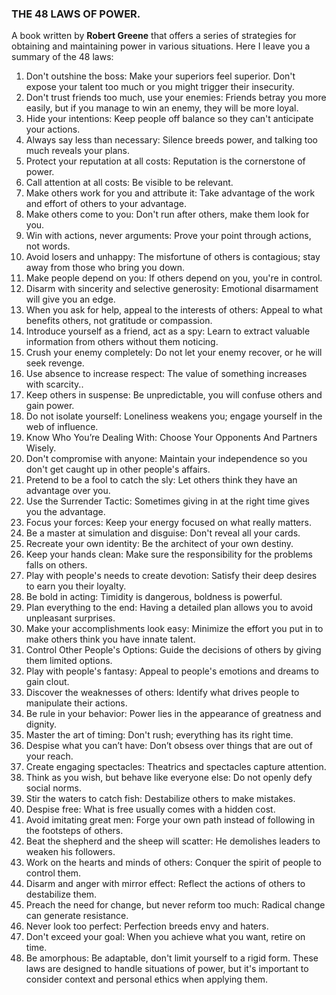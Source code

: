 ### THE 48 LAWS OF POWER.

A book written by **Robert Greene** that offers a series of strategies for obtaining and maintaining power in various situations. Here I leave you a summary of the 48 laws:

1. Don't outshine the boss: Make your superiors feel superior. Don't expose your talent too much or you might trigger their insecurity.
2. Don't trust friends too much, use your enemies: Friends betray you more easily, but if you manage to win an enemy, they will be more loyal.
3. Hide your intentions: Keep people off balance so they can't anticipate your actions.
4. Always say less than necessary: Silence breeds power, and talking too much reveals your plans.
5. Protect your reputation at all costs: Reputation is the cornerstone of power.
6. Call attention at all costs: Be visible to be relevant.
7. Make others work for you and attribute it: Take advantage of the work and effort of others to your advantage.
8. Make others come to you: Don't run after others, make them look for you.
9. Win with actions, never arguments: Prove your point through actions, not words.
10. Avoid losers and unhappy: The misfortune of others is contagious; stay away from those who bring you down.
11. Make people depend on you: If others depend on you, you're in control.
12. Disarm with sincerity and selective generosity: Emotional disarmament will give you an edge.
13. When you ask for help, appeal to the interests of others: Appeal to what benefits others, not gratitude or compassion.
14. Introduce yourself as a friend, act as a spy: Learn to extract valuable information from others without them noticing.
15. Crush your enemy completely: Do not let your enemy recover, or he will seek revenge.
16. Use absence to increase respect: The value of something increases with scarcity..
17. Keep others in suspense: Be unpredictable, you will confuse others and gain power.
18. Do not isolate yourself: Loneliness weakens you; engage yourself in the web of influence.
19. Know Who You’re Dealing With: Choose Your Opponents And Partners Wisely.
20. Don't compromise with anyone: Maintain your independence so you don't get caught up in other people's affairs.
21. Pretend to be a fool to catch the sly: Let others think they have an advantage over you.
22. Use the Surrender Tactic: Sometimes giving in at the right time gives you the advantage.
23. Focus your forces: Keep your energy focused on what really matters.
24. Be a master at simulation and disguise: Don't reveal all your cards.
25. Recreate your own identity: Be the architect of your own destiny.
26. Keep your hands clean: Make sure the responsibility for the problems falls on others.
27. Play with people's needs to create devotion: Satisfy their deep desires to earn you their loyalty.
28. Be bold in acting: Timidity is dangerous, boldness is powerful.
29. Plan everything to the end: Having a detailed plan allows you to avoid unpleasant surprises.
30. Make your accomplishments look easy: Minimize the effort you put in to make others think you have innate talent.
31. Control Other People's Options: Guide the decisions of others by giving them limited options.
32. Play with people's fantasy: Appeal to people's emotions and dreams to gain clout.
33. Discover the weaknesses of others: Identify what drives people to manipulate their actions.
34. Be rule in your behavior: Power lies in the appearance of greatness and dignity.
35. Master the art of timing: Don't rush; everything has its right time.
36. Despise what you can’t have: Don’t obsess over things that are out of your reach.
37. Create engaging spectacles: Theatrics and spectacles capture attention.
38. Think as you wish, but behave like everyone else: Do not openly defy social norms.
39. Stir the waters to catch fish: Destabilize others to make mistakes.
40. Despise free: What is free usually comes with a hidden cost.
41. Avoid imitating great men: Forge your own path instead of following in the footsteps of others.
42. Beat the shepherd and the sheep will scatter: He demolishes leaders to weaken his followers.
43. Work on the hearts and minds of others: Conquer the spirit of people to control them.
44. Disarm and anger with mirror effect: Reflect the actions of others to destabilize them.
45. Preach the need for change, but never reform too much: Radical change can generate resistance.
46. Never look too perfect: Perfection breeds envy and haters.
47. Don't exceed your goal: When you achieve what you want, retire on time.
48. Be amorphous: Be adaptable, don't limit yourself to a rigid form.
These laws are designed to handle situations of power, but it's important to consider context and personal ethics when applying them.

